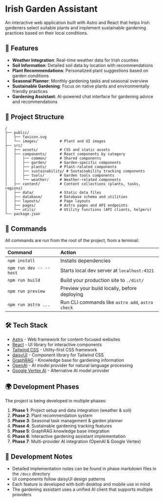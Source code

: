 # Irish Garden Assistant

An interactive web application built with Astro and React that helps Irish gardeners select suitable plants and implement sustainable gardening practices based on their local conditions.

## 🌱 Features

- **Weather Integration**: Real-time weather data for Irish counties
- **Soil Information**: Detailed soil data by location with recommendations
- **Plant Recommendations**: Personalized plant suggestions based on garden conditions
- **Seasonal Planner**: Monthly gardening tasks and seasonal overview
- **Sustainable Gardening**: Focus on native plants and environmentally friendly practices
- **Gardening Assistant**: AI-powered chat interface for gardening advice and recommendations

## 🚀 Project Structure

```text
/
├── public/
│   ├── favicon.svg
│   └── images/          # Plant and UI images
├── src/
│   ├── assets/          # CSS and static assets
│   ├── components/      # React components by category
│   │   ├── common/      # Shared components
│   │   ├── garden/      # Garden-specific components
│   │   ├── plants/      # Plant-related components
│   │   ├── sustainability/ # Sustainability tracking components
│   │   ├── tools/       # Garden tools components
│   │   └── weather/     # Weather-related components
│   ├── content/         # Content collections (plants, tasks, regions)
│   ├── data/            # Static data files
│   ├── database/        # Database schema and utilities
│   ├── layouts/         # Page layouts
│   ├── pages/           # Astro pages and API endpoints
│   └── utils/           # Utility functions (API clients, helpers)
└── package.json
```

## 🧞 Commands

All commands are run from the root of the project, from a terminal:

| Command                | Action                                           |
| :--------------------- | :----------------------------------------------- |
| `npm install`          | Installs dependencies                            |
| `npm run dev -- --host`| Starts local dev server at `localhost:4321`      |
| `npm run build`        | Build your production site to `./dist/`          |
| `npm run preview`      | Preview your build locally, before deploying     |
| `npm run astro ...`    | Run CLI commands like `astro add`, `astro check` |

## 🛠️ Tech Stack

- [Astro](https://astro.build/) - Web framework for content-focused websites
- [React](https://reactjs.org/) - UI library for interactive components
- [Tailwind CSS](https://tailwindcss.com/) - Utility-first CSS framework
- [daisyUI](https://daisyui.com/) - Component library for Tailwind CSS
- [GraphRAG](https://python.langchain.com/docs/use_cases/graph_rag) - Knowledge base for gardening information
- [OpenAI](https://openai.com/) - AI model provider for natural language processing
- [Google Vertex AI](https://cloud.google.com/vertex-ai) - Alternative AI model provider

## 🌍 Development Phases

The project is being developed in multiple phases:

1. **Phase 1**: Project setup and data integration (weather & soil)
2. **Phase 2**: Plant recommendation system
3. **Phase 3**: Seasonal task management & garden planner
4. **Phase 4**: Sustainable gardening tracking features
5. **Phase 5**: GraphRAG knowledge base integration
6. **Phase 6**: Interactive gardening assistant implementation
7. **Phase 7**: Multi-provider AI integration (OpenAI & Google Vertex)

## 📝 Development Notes

- Detailed implementation notes can be found in phase markdown files in the `/docs` directory
- UI components follow daisyUI design patterns
- Each feature is developed with both desktop and mobile use in mind
- The gardening assistant uses a unified AI client that supports multiple providers